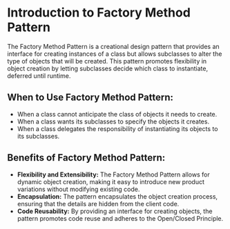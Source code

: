 # Introduction to Factory Method Pattern

The Factory Method Pattern is a creational design pattern that provides an interface for creating instances of a class but allows subclasses to alter the type of objects that will be created. This pattern promotes flexibility in object creation by letting subclasses decide which class to instantiate, deferred until runtime.

## When to Use Factory Method Pattern:

- When a class cannot anticipate the class of objects it needs to create.
- When a class wants its subclasses to specify the objects it creates.
- When a class delegates the responsibility of instantiating its objects to its subclasses.

## Benefits of Factory Method Pattern:

- **Flexibility and Extensibility:** The Factory Method Pattern allows for dynamic object creation, making it easy to introduce new product variations without modifying existing code.
- **Encapsulation:** The pattern encapsulates the object creation process, ensuring that the details are hidden from the client code.
- **Code Reusability:** By providing an interface for creating objects, the pattern promotes code reuse and adheres to the Open/Closed Principle.
